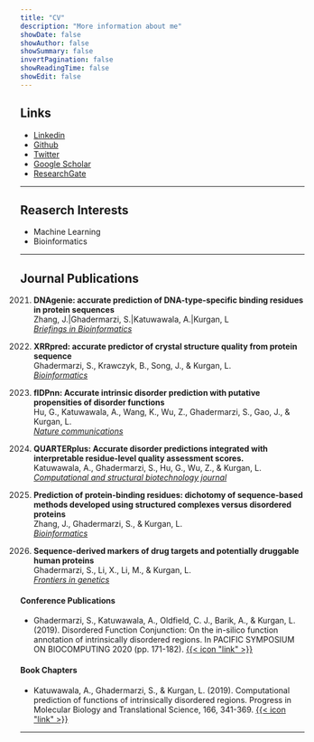 ```yaml
---
title: "CV"
description: "More information about me"
showDate: false
showAuthor: false
showSummary: false
invertPagination: false
showReadingTime: false
showEdit: false
---
```

## Links

- [Linkedin](https://www.linkedin.com/in/sina-ghadermarzi/)
- [Github](https://github.com/sinaghadermarzi)
- [Twitter](https://twitter.com/GhadermarziSina)
- [Google Scholar](https://scholar.google.com/citations?user=AcpzHc8AAAAJ&hl=en)
- [ResearchGate](https://www.researchgate.net/profile/Sina-Ghadermarzi-2)

---
## Reaserch Interests
- Machine Learning 
- Bioinformatics

---
## Journal Publications 

2021. **DNAgenie: accurate prediction of DNA-type-specific binding residues in protein sequences**
<br>Zhang, J.|Ghadermarzi, S.|Katuwawala, A.|Kurgan, L 
<br>[_Briefings in Bioinformatics_](https://doi.org/10.1093/bib/bbab336)


2021. **XRRpred: accurate predictor of crystal structure quality from protein sequence**
<br>Ghadermarzi, S., Krawczyk, B., Song, J., & Kurgan, L.
<br>[_Bioinformatics_](https://doi.org/10.1093/bioinformatics/btab509)


2021. **flDPnn: Accurate intrinsic disorder prediction with putative propensities of disorder functions**
<br>Hu, G., Katuwawala, A., Wang, K., Wu, Z., Ghadermarzi, S., Gao, J., & Kurgan, L. 
<br>[_Nature communications_](https://doi.org/10.1038/s41467-021-24773-7)


2021. **QUARTERplus: Accurate disorder predictions integrated with interpretable residue-level quality assessment scores.**
<br>Katuwawala, A., Ghadermarzi, S., Hu, G., Wu, Z., & Kurgan, L.
<br>[_Computational and structural biotechnology journal_](https://doi.org/10.1016/j.csbj.2021.04.066)

2020. **Prediction of protein-binding residues: dichotomy of sequence-based methods developed using structured complexes versus disordered proteins**
<br>Zhang, J., Ghadermarzi, S., & Kurgan, L.
<br>[_Bioinformatics_](https://doi.org/10.1093/bioinformatics/btaa573)

2019. **Sequence-derived markers of drug targets and potentially druggable human proteins**
<br>Ghadermarzi, S., Li, X., Li, M., & Kurgan, L.
<br>[_Frontiers in genetics_](https://doi.org/10.3389/fgene.2019.01075)


#### Conference Publications
- Ghadermarzi, S., Katuwawala, A., Oldfield, C. J., Barik, A., & Kurgan, L. (2019). Disordered Function Conjunction: On the in-silico function annotation of intrinsically disordered regions. In PACIFIC SYMPOSIUM ON BIOCOMPUTING 2020 (pp. 171-182).  [{{< icon "link" >}} ](https://doi.org/10.1142/9789811215636_0016)

#### Book Chapters
- Katuwawala, A., Ghadermarzi, S., & Kurgan, L. (2019). Computational prediction of functions of intrinsically disordered regions. Progress in Molecular Biology and Translational Science, 166, 341-369.  [{{< icon "link" >}} ](https://doi.org/10.1016/bs.pmbts.2019.04.006)





---

